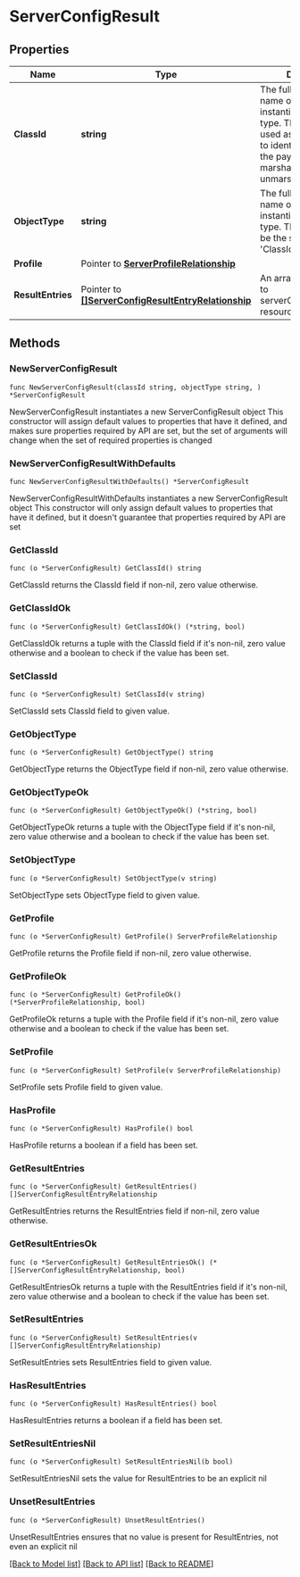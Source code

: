 # ServerConfigResult

## Properties

Name | Type | Description | Notes
------------ | ------------- | ------------- | -------------
**ClassId** | **string** | The fully-qualified name of the instantiated, concrete type. This property is used as a discriminator to identify the type of the payload when marshaling and unmarshaling data. | [default to "server.ConfigResult"]
**ObjectType** | **string** | The fully-qualified name of the instantiated, concrete type. The value should be the same as the &#39;ClassId&#39; property. | [default to "server.ConfigResult"]
**Profile** | Pointer to [**ServerProfileRelationship**](server.Profile.Relationship.md) |  | [optional] 
**ResultEntries** | Pointer to [**[]ServerConfigResultEntryRelationship**](server.ConfigResultEntry.Relationship.md) | An array of relationships to serverConfigResultEntry resources. | [optional] 

## Methods

### NewServerConfigResult

`func NewServerConfigResult(classId string, objectType string, ) *ServerConfigResult`

NewServerConfigResult instantiates a new ServerConfigResult object
This constructor will assign default values to properties that have it defined,
and makes sure properties required by API are set, but the set of arguments
will change when the set of required properties is changed

### NewServerConfigResultWithDefaults

`func NewServerConfigResultWithDefaults() *ServerConfigResult`

NewServerConfigResultWithDefaults instantiates a new ServerConfigResult object
This constructor will only assign default values to properties that have it defined,
but it doesn't guarantee that properties required by API are set

### GetClassId

`func (o *ServerConfigResult) GetClassId() string`

GetClassId returns the ClassId field if non-nil, zero value otherwise.

### GetClassIdOk

`func (o *ServerConfigResult) GetClassIdOk() (*string, bool)`

GetClassIdOk returns a tuple with the ClassId field if it's non-nil, zero value otherwise
and a boolean to check if the value has been set.

### SetClassId

`func (o *ServerConfigResult) SetClassId(v string)`

SetClassId sets ClassId field to given value.


### GetObjectType

`func (o *ServerConfigResult) GetObjectType() string`

GetObjectType returns the ObjectType field if non-nil, zero value otherwise.

### GetObjectTypeOk

`func (o *ServerConfigResult) GetObjectTypeOk() (*string, bool)`

GetObjectTypeOk returns a tuple with the ObjectType field if it's non-nil, zero value otherwise
and a boolean to check if the value has been set.

### SetObjectType

`func (o *ServerConfigResult) SetObjectType(v string)`

SetObjectType sets ObjectType field to given value.


### GetProfile

`func (o *ServerConfigResult) GetProfile() ServerProfileRelationship`

GetProfile returns the Profile field if non-nil, zero value otherwise.

### GetProfileOk

`func (o *ServerConfigResult) GetProfileOk() (*ServerProfileRelationship, bool)`

GetProfileOk returns a tuple with the Profile field if it's non-nil, zero value otherwise
and a boolean to check if the value has been set.

### SetProfile

`func (o *ServerConfigResult) SetProfile(v ServerProfileRelationship)`

SetProfile sets Profile field to given value.

### HasProfile

`func (o *ServerConfigResult) HasProfile() bool`

HasProfile returns a boolean if a field has been set.

### GetResultEntries

`func (o *ServerConfigResult) GetResultEntries() []ServerConfigResultEntryRelationship`

GetResultEntries returns the ResultEntries field if non-nil, zero value otherwise.

### GetResultEntriesOk

`func (o *ServerConfigResult) GetResultEntriesOk() (*[]ServerConfigResultEntryRelationship, bool)`

GetResultEntriesOk returns a tuple with the ResultEntries field if it's non-nil, zero value otherwise
and a boolean to check if the value has been set.

### SetResultEntries

`func (o *ServerConfigResult) SetResultEntries(v []ServerConfigResultEntryRelationship)`

SetResultEntries sets ResultEntries field to given value.

### HasResultEntries

`func (o *ServerConfigResult) HasResultEntries() bool`

HasResultEntries returns a boolean if a field has been set.

### SetResultEntriesNil

`func (o *ServerConfigResult) SetResultEntriesNil(b bool)`

 SetResultEntriesNil sets the value for ResultEntries to be an explicit nil

### UnsetResultEntries
`func (o *ServerConfigResult) UnsetResultEntries()`

UnsetResultEntries ensures that no value is present for ResultEntries, not even an explicit nil

[[Back to Model list]](../README.md#documentation-for-models) [[Back to API list]](../README.md#documentation-for-api-endpoints) [[Back to README]](../README.md)


